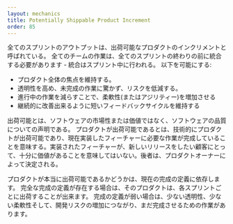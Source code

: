 ```yaml
---
layout: mechanics
title: Potentially Shippable Product Increment
order: 85
---
```

<!---
The output of every Sprint is called a Potentially Shippable Product Increment. The work of all the teams must be integrated before the end of every Sprint---the integration must be done during the Sprint. This allows:
--->
全てのスプリントのアウトプットは、出荷可能なプロダクトのインクリメントと呼ばれている。
全てのチームの作業は、全てのスプリントの終わりの前に統合する必要があります - 統合はスプリント中に行われる。
以下を可能にする:
<!---
* keeping the [Whole Product Focus](../principles/whole-product-focus.html);
* increasing [Transparency](../principles/transparency.html) and reducing risk, as we have no surprises in [undone work](definition-of-done.html);
* increasing flexibility (or agility) by reducing [work in progress](../principles/lean_thinking.html)
* keeping feedback cycles short so that we can [continuously improve](../principles/continuous-improvement-towards-perfection.html)
--->
* プロダクト全体の焦点を維持する。
* 透明性を高め、未完成の作業に驚かず、リスクを低減する。
* 進行中の作業を減らすことで、柔軟性(またはアジリティー)を増加させる
* 継続的に改善出来るように短いフィードバックサイクルを維持する

<!---
Potentially shippable is a statement about the quality of the software and not about the value or the marketability of the software.” When a product is potentially shippable then that means "that all the work that needs to be done for the currently implemented features has been done and technically the product can be shipped" but it doesn't mean that "the features implemented are valuable enough for the customer to want a new release". The latter is determined by the [Product Owner](product-owner.html).
--->
出荷可能とは、ソフトウェアの市場性または価値ではなく、ソフトウェアの品質についての声明である。
プロダクトが出荷可能であるとは、技術的にプロダクトが出荷可能であり、現在実装したフィーチャーに必要な作業が完成していることを意味する。実装されたフィーチャーが、新しいリリースをしたい顧客にとって、十分に価値があることを意味してはいない。後者は、プロダクトオーナーによって決定される。

<!---
Whether the product is truly shippable will depend on the current [Definition of Done](definition-of-done.html). If there is a perfect definition of done, then the product can be shipped each Sprint. If the [Definition of Done](definition-of-done.html) is weak, then there will still be work to be done, leading to less transparency, less flexibility and increased development risk.
--->
プロダクトが本当に出荷可能であるかどうかは、現在の完成の定義に依存します。
完全な完成の定義が存在する場合は、そのプロダクトは、各スプリントごとに出荷することが出来ます。
完成の定義が弱い場合は、少ない透明性、少ない柔軟性そして、開発リスクの増加につながり、まだ完成させるための作業があります。
